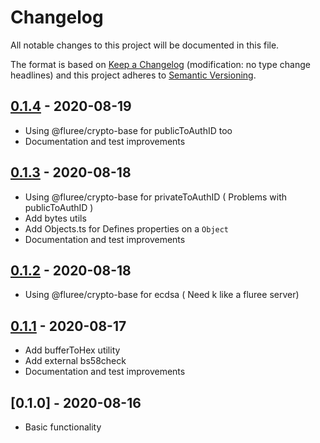 # Changelog

All notable changes to this project will be documented in this file.

The format is based on [Keep a Changelog](http://keepachangelog.com/en/1.0.0/)
(modification: no type change headlines) and this project adheres to
[Semantic Versioning](http://semver.org/spec/v2.0.0.html).

## [0.1.4] - 2020-08-19

- Using @fluree/crypto-base for publicToAuthID too
- Documentation and test improvements

[0.1.4]: https://github.com/StylusFrost/flureejs-utils/compare/v0.1.3...v0.1.4

## [0.1.3] - 2020-08-18

- Using @fluree/crypto-base for privateToAuthID ( Problems with publicToAuthID )
- Add bytes utils
- Add Objects.ts for Defines properties on a `Object`
- Documentation and test improvements

[0.1.3]: https://github.com/StylusFrost/flureejs-utils/compare/v0.1.2...v0.1.3

## [0.1.2] - 2020-08-18

- Using @fluree/crypto-base for ecdsa ( Need k like a fluree server)

[0.1.2]: https://github.com/StylusFrost/flureejs-utils/compare/v0.1.1...v0.1.2

## [0.1.1] - 2020-08-17

- Add bufferToHex utility
- Add external bs58check
- Documentation and test improvements

[0.1.1]: https://github.com/StylusFrost/flureejs-utils/compare/v0.1.0...v0.1.1

## [0.1.0] - 2020-08-16

- Basic functionality
